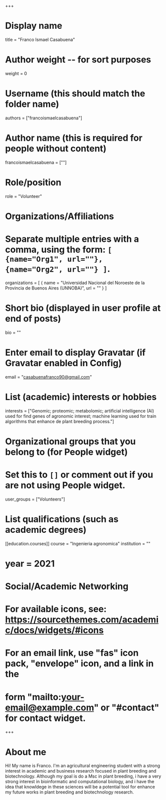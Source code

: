 +++
# Display name
title = "Franco Ismael Casabuena"

# Author weight -- for sort purposes
weight = 0

# Username (this should match the folder name)
authors = ["francoismaelcasabuena"]

# Author name (this is required for people without content)
francoismaelcasabuena = [""]

# Role/position
role = "Volunteer"

# Organizations/Affiliations
#   Separate multiple entries with a comma, using the form: `[ {name="Org1", url=""}, {name="Org2", url=""} ]`.
organizations = [ { name = "Universidad Nacional del Noroeste de la Provincia de Buenos Aires (UNNOBA)", url = "" } ]

# Short bio (displayed in user profile at end of posts)
bio = ""

# Enter email to display Gravatar (if Gravatar enabled in Config)
email = "casabuenafranco90@gmail.com"

# List (academic) interests or hobbies
interests = ["Genomic; proteomic; metabolomic; artificial intelligence (AI) used for find genes of agronomic interest; machine learning used for train algorithms that enhance de plant breeding process."]             

# Organizational groups that you belong to (for People widget)
#   Set this to `[]` or comment out if you are not using People widget.
user_groups = ["Volunteers"]

# List qualifications (such as academic degrees)

[[education.courses]]
course = "Ingenieria agronomica"
institution = ""
# year = 2021

# Social/Academic Networking
# For available icons, see: https://sourcethemes.com/academic/docs/widgets/#icons
#   For an email link, use "fas" icon pack, "envelope" icon, and a link in the
#   form "mailto:your-email@example.com" or "#contact" for contact widget.



+++

# About me 

Hi! My name is Franco. I'm an agricultural engineering student with a strong interest in academic and business research focused in plant breeding and biotechnology. Although my goal is do a Msc in plant breeding, i have a very strong interest in bioinformatic and computational biology, and i have the idea that knowldege in these sciences will be a potential tool for enhance my future works in plant breeding and biotechnology research.
